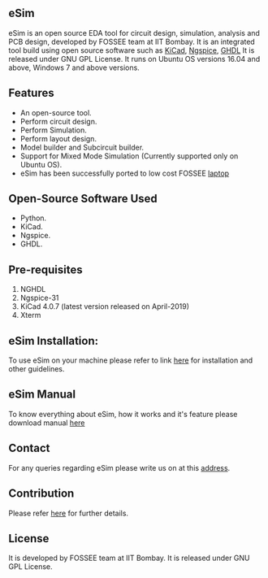 ## eSim

eSim is an open source EDA tool for circuit design, simulation, analysis and PCB design, developed by FOSSEE team at IIT Bombay. 
It is an integrated tool build using open source software such as [KiCad](http://www.kicad-pcd.org), [Ngspice](http://ngspice.sourcefouge.net/), [GHDL](http://ghdl.free.fr/)
It is released under GNU GPL License. It runs on Ubuntu OS versions 16.04 and above, Windows 7 and above versions.

## Features
* An open-source tool.
* Perform circuit design.
* Perform Simulation.
* Perform layout design.
* Model builder and Subcircuit builder.
* Support for Mixed Mode Simulation (Currently supported only on Ubuntu OS).
* eSim has been successfully ported to low cost FOSSEE [laptop](http://laptop.fossee.in)

## Open-Source Software Used
* Python.
* KiCad.
* Ngspice.
* GHDL.

## Pre-requisites
1. NGHDL
2. Ngspice-31
3. KiCad 4.0.7 (latest version released on April-2019)
4. Xterm

## eSim Installation:

To use eSim on your machine please refer to link  [here](https://esim.fossee.in/downloads) for installation and other guidelines.

## eSim Manual
To know everything about eSim, how it works and it's feature please download manual [here](https://static.fossee.in/esim/manuals/eSim_Manual_2019_Dec_31.pdf)

## Contact
For any queries regarding eSim please write us on at this [address](mailto:contact-esim@fossee.in).

## Contribution
Please refer [here](https://github.com/FOSSEE/eSim/tree/master/CONTRIBUTION.md) for further details.

## License
It is developed by FOSSEE team at IIT Bombay. It is released under GNU GPL License.
